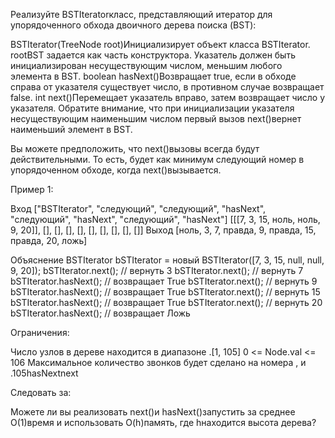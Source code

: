 Реализуйте BSTIteratorкласс, представляющий итератор для упорядоченного обхода двоичного дерева поиска (BST):

BSTIterator(TreeNode root)Инициализирует объект класса BSTIterator. rootBST задается как часть конструктора. Указатель должен быть инициализирован несуществующим числом, меньшим любого элемента в BST.
boolean hasNext()Возвращает true, если в обходе справа от указателя существует число, в противном случае возвращает false.
int next()Перемещает указатель вправо, затем возвращает число у указателя.
Обратите внимание, что при инициализации указателя несуществующим наименьшим числом первый вызов next()вернет наименьший элемент в BST.

Вы можете предположить, что next()вызовы всегда будут действительными. То есть, будет как минимум следующий номер в упорядоченном обходе, когда next()вызывается.

 

Пример 1:


Вход
["BSTIterator", "следующий", "следующий", "hasNext", "следующий", "hasNext", "следующий", "hasNext"]
[[[7, 3, 15, ноль, ноль, 9, 20]], [], [], [], [], [], [], [], [], []]
Выход
[ноль, 3, 7, правда, 9, правда, 15, правда, 20, ложь]

Объяснение
BSTIterator bSTIterator = новый BSTIterator([7, 3, 15, null, null, 9, 20]);
bSTIterator.next(); // вернуть 3
bSTIterator.next(); // вернуть 7
bSTIterator.hasNext(); // возвращает True
bSTIterator.next(); // вернуть 9
bSTIterator.hasNext(); // возвращает True
bSTIterator.next(); // вернуть 15
bSTIterator.hasNext(); // возвращает True
bSTIterator.next(); // вернуть 20
bSTIterator.hasNext(); // возвращает Ложь
 

Ограничения:

Число узлов в дереве находится в диапазоне .[1, 105]
0 <= Node.val <= 106
Максимальное количество звонков будет сделано на номера , и .105hasNextnext
 

Следовать за:

Можете ли вы реализовать next()и hasNext()запустить за среднее O(1)время и использовать  O(h)память, где hнаходится высота дерева?